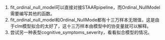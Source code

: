 1. fit_ordinal_null_model可以直接对接STAARpipeline，而Ordinal_NullModel需要编写其他的函数。
2. fit_ordinal_null_model和Ordinal_NullMode都有十三万样本无限值，这是由于clm模型拟合的太好了，这十三万样本由模型中的协变量就可以解释。
3. 尝试另一种表型cognitive_symptoms_severity，看看拟合模型的情况。